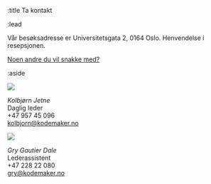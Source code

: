 :title Ta kontakt

:lead
<img src="/images/map-marker.png" id="map-marker" style="display:none">

<div class="mod"><div id="map" class="map"></div></div>
<script type="text/javascript" src="https://maps.googleapis.com/maps/api/js?key=AIzaSyDi89iBAXS9WK22fa7ua4ruhVssJLpAb9w&sensor=false"></script>
<script>
google.maps.event.addDomListener(window, "load", function () {
    var kmhq = new google.maps.LatLng(59.9173744, 10.7406056);
    var map = new google.maps.Map(document.getElementById("map"), {
        center: kmhq,
        zoom: 15
    });
    var marker = new google.maps.Marker({
        position: kmhq,
        map: map,
        title: "<address>Universitetsgata 2, 0164 Oslo</address>",
        icon: document.getElementById("map-marker").src
    });
});
</script>

Vår besøksadresse er Universitetsgata 2, 0164 Oslo. Henvendelse i resepsjonen.

[Noen andre du vil snakke med?](/folk/)

:aside

<a href="/kolbjorn/"><img src="/photos/people/kolbjorn/side-profile-cropped.jpg"></a>

*Kolbjørn Jetne* <br>
Daglig leder <br>
+47 957 45 096 <br>
[kolbjorn@kodemaker.no](mailto:kolbjorn@kodemaker.no)

<a href="/gry/"><img src="/photos/people/gry/side-profile-cropped.jpg"></a>

*Gry Gautier Dale* <br>
Lederassistent <br>
+47 228 22 080 <br>
[gry@kodemaker.no](mailto:gry@kodemaker.no)


